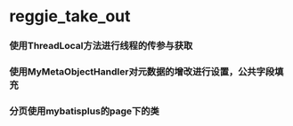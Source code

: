 # reggie_take_out

### 使用ThreadLocal方法进行线程的传参与获取

### 使用MyMetaObjectHandler对元数据的增改进行设置，公共字段填充

### 分页使用mybatisplus的page下的类